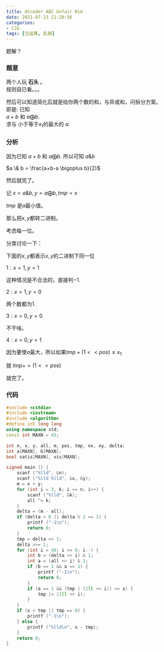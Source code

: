 ```yaml
---
title: Atcoder ABC Unfair Nim
date: 2021-07-13 21:20:56
categories:
- CJG
tags: [位运算, 乱搞]
---
```


题解？
<!--more-->

### 题意
两个人玩 **石头** 。	
规则自已看。。。	

然后可以知道简化后就是给你两个数的和，与异或和，问拆分方案。	
即是:
	已知		
	$a + b$ 和 $a \bigoplus b$.	
	求与 小于等于$x_1$的最大的 $a$.	

### 分析
因为已知 $a + b$ 和 $a \bigoplus b$.	
所以可知 $a \& b$	

$a \& b = \frac{a+b-a \bigoplus b}{2}$		

然后就完了。	

记 $x = a \& b, y = a \bigoplus b, tmp = x$

$tmp$ 是$a$最小值。		

那么把$x,y$都转二进制。	

考虑每一位。	

分类讨论一下：	

下面的$x,y$都表示$x,y$的二进制下同一位

$1: x = 1, y = 1$		

这种情况是不合法的，直接判$-1$.	

$2:x = 1, y = 0$		

两个数都为1.

$3:x = 0,y = 0$	

不干啥。	

$4:x = 0,y = 1$

因为要使$a$最大，所以如果$tmp + (1 << pos) \leq x_1$		

就
$tmp += (1 << pos)$	



就完了。	



### 代码

```cpp
#include <cstdio>
#include <iostream>
#include <algorithm>
#define int long long
using namespace std;
const int MAXN = 45; 

int n, x, y, all, m, pos, tmp, nx, ny, delta;
int a[MAXN], b[MAXN];
bool satis[MAXN], vis[MAXN];

signed main () {
	scanf ("%lld", &n);
	scanf ("%lld %lld", &x, &y);
	m = x + y;
	for (int i = 3, k; i <= n; i++) {
		scanf ("%lld", &k);
		all ^= k;
	}
	delta = (m - all);
	if (delta < 0 || delta % 2 == 1) {
		printf ("-1\n");
		return 0;
	}
	tmp = delta >> 1;
	delta >>= 1;
	for (int i = 40; i >= 0; i--) {
		int b = (delta >> i) & 1;
		int a = (all >> i) & 1;
		if (b == 1 && a == 1) {
			printf ("-1\n");
			return 0;
		}
		if (a == 1 && (tmp | (1ll << i)) <= x) {
			tmp |= (1ll << i);
		}
	}
	if (x < tmp || tmp == 0) {
		printf ("-1\n");
	} else {
		printf ("%lld\n", x - tmp);
	}
	return 0;
}
```

